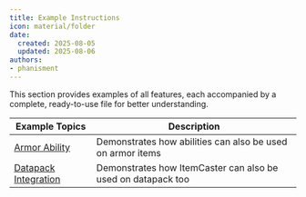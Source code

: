 ```yaml
---
title: Example Instructions
icon: material/folder
date:
  created: 2025-08-05
  updated: 2025-08-06
authors:
- phanisment
---
```


This section provides examples of all features, each accompanied by a complete, ready-to-use file for better understanding.

| Example Topics                                    | Description |
|---------------------------------------------------|-------------|
| [Armor Ability](./armor-ability.md)               | Demonstrates how abilities can also be used on armor items |
| [Datapack Integration](./datapack-integration.md) | Demonstrates how ItemCaster can also be used on datapack too |